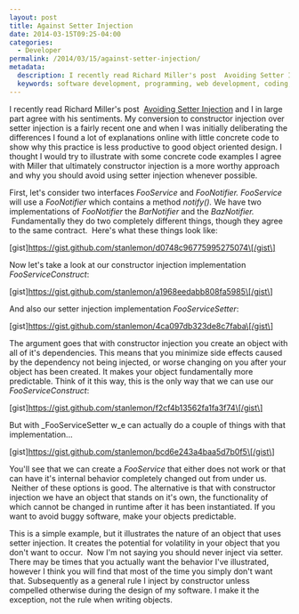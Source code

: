 ```yaml
---
layout: post
title: Against Setter Injection
date: 2014-03-15T09:25-04:00
categories:
  - Developer
permalink: /2014/03/15/against-setter-injection/
metadata:
  description: I recently read Richard Miller's post  Avoiding Setter Injection and I in large part agree with his sentiments.
  keywords: software development, programming, web development, coding, Git
---
```

I recently read Richard Miller's post  [Avoiding Setter Injection](http://richardmiller.co.uk/2014/03/12/avoiding-setter-injection/) and I in large part agree with his sentiments. My conversion to constructor injection over setter injection is a fairly recent one and when I was initially deliberating the differences I found a lot of explanations online with little concrete code to show why this practice is less productive to good object oriented design. I thought I would try to illustrate with some concrete code examples I agree with Miller that ultimately constructor injection is a more worthy approach and why you should avoid using setter injection whenever possible.

First, let's consider two interfaces _FooService_ and _FooNotifier. FooService_ will use a _FooNotifier_ which contains a method _notify()._ We have two implementations of _FooNotifier_ the _BarNotifier_ and the _BazNotifier._  Fundamentally they do two completely different things, though they agree to the same contract.  Here's what these things look like:

\[gist\]https://gist.github.com/stanlemon/d0748c96775995275074\[/gist\]

Now let's take a look at our constructor injection implementation _FooServiceConstruct_:

\[gist\]https://gist.github.com/stanlemon/a1968eedabb808fa5985\[/gist\]

And also our setter injection implementation _FooServiceSetter_:

\[gist\]https://gist.github.com/stanlemon/4ca097db323de8c7faba\[/gist\]

The argument goes that with constructor injection you create an object with all of it's dependencies. This means that you minimize side effects caused by the dependency not being injected, or worse changing on you after your object has been created. It makes your object fundamentally more predictable. Think of it this way, this is the only way that we can use our _FooServiceConstruct_:

\[gist\]https://gist.github.com/stanlemon/f2cf4b13562fa1fa3f74\[/gist\]

But with _FooServiceSetter w_e can actually do a couple of things with that implementation...

\[gist\]https://gist.github.com/stanlemon/bcd6e243a4baa5d7b0f5\[/gist\]

You'll see that we can create a _FooService_ that either does not work or that can have it's internal behavior completely changed out from under us.  Neither of these options is good. The alternative is that with constructor injection we have an object that stands on it's own, the functionality of which cannot be changed in runtime after it has been instantiated. If you want to avoid buggy software, make your objects predictable.

This is a simple example, but it illustrates the nature of an object that uses setter injection. It creates the potential for volatility in your object that you don't want to occur.  Now I'm not saying you should never inject via setter. There may be times that you actually want the behavior I've illustrated, however I think you will find that most of the time you simply don't want that. Subsequently as a general rule I inject by constructor unless compelled otherwise during the design of my software. I make it the exception, not the rule when writing objects.
